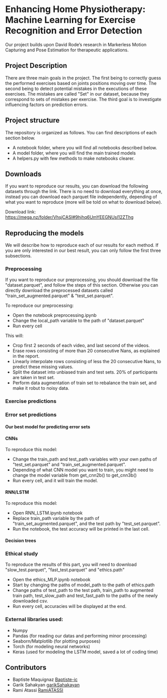 # Enhancing Home Physiotherapy: Machine Learning for Exercise Recognition and Error Detection

Our project builds upon David Rode’s research in Markerless Motion Capturing and Pose Estimation for therapeutic
applications.

## Project Description

There are three main goals in the project. The first being to correctly guess the performed exercises based on joints positions moving over time. The second being to detect potential mistakes in the executions of these exercises. The mistakes are called "Set" in our dataset, because they correspond to sets of mistakes per exercise. The third goal is to investigate influencing factors on prediction errors.

## Project structure

The repository is organized as follows. You can find descriptions of each section below.
* A notebook folder, where you will find all notebooks described below.
* A model folder, where you will find the main trained models
* A helpers.py with few methods to make notebooks clearer.

## Downloads

If you want to reproduce our results, you can download the following datasets through the link. There is no need to download everything at once, instead you can download each parquet file independently, depending of what you want to reproduce (more will be told on what to download below).

Download link: https://mega.nz/folder/VhsjCASI#9hjhq6UmYEEGNUsl12ZThg

## Reproducing the models

We will describe how to reproduce each of our results for each method. If you are only interested in our best result, you can only follow the first three subsections.

### Preprocessing

If you want to reproduce our preprocessing, you should download the file "dataset.parquet", and follow the steps of this section. Otherwise you can directly download the preprocessed datasets called "train_set_augmented.parquet" & "test_set.parquet".

To reproduce our preprocessing:
* Open the notebook preprocessing.ipynb
* Change the local_path variable to the path of "dataset.parquet"
* Run every cell

This will:
* Crop first 2 seconds of each video, and last second of the videos.
* Erase rows consisting of more than 20 consecutive Nans, as explained in the report.
* Linearly interpolate rows consisting of less the 20 consecutive Nans, to predict these missing values.
* Split the dataset into unbiased train and test sets. 20% of participants are taken in test set.
* Perform data augmentation of train set to rebalance the train set, and make it robut to noisy data.


### Exercise predictions


### Error set predictions


#### Our best model for predicting error sets


#### CNNs

To reproduce this model:
* Change the train_path and test_path variables with your own paths of "test_set.parquet" and "train_set_augmented.parquet".
* Depending of what CNN model you want to train, you might need to change the model variable from get_cnn2b() to get_cnn3b()
* Run every cell, and it will train the model.


#### RNN/LSTM

To reproduce this model:
* Open RNN_LSTM.ipynb notebook
* Replace train_path variable by the path of "train_set_augmented.parquet", and the test path by "test_set.parquet".
* Run the notebook, the test accuracy will be printed in the last cell.


#### Decision trees

### Ethical study

To reproduce the results of this part, you will need to download "slow_test.parquet", "fast_test.parquet" and "ethics.path"

* Open the ethics_MLP.ipynb notebook
* Start by changing the paths of model_path to the path of ethics.path
* Change paths of test_path to the test path, train_path to augmented train path, test_slow_path and test_fast_path to the paths of the newly downloaded csv.
* Run every cell, accuracies will be displayed at the end.

### External libraries used:
* Numpy
* Pandas (for reading our datas and performing minor processing)
* Seaborn/Matplotlib (for plotting purposes) 
* Torch (for modeling neural networks)
* Keras (used for modeling the LSTM model, saved a lot of coding time) 

## Contributors

- Baptiste Maquignaz [Baptiste-ic](https://github.com/Baptiste-ic)
- Garik Sahakyan [garikSahakayan](https://github.com/garikSahakayan)
- Rami Atassi [RamiATASSI](https://github.com/RamiATASSI)